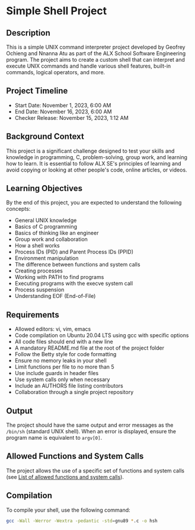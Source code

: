 # Simple Shell Project

## Description

This is a simple UNIX command interpreter project developed by Geofrey Ochieng and Nnanna Atu as part of the ALX School Software Engineering program. The project aims to create a custom shell that can interpret and execute UNIX commands and handle various shell features, built-in commands, logical operators, and more.

## Project Timeline

- Start Date: November 1, 2023, 6:00 AM
- End Date: November 16, 2023, 6:00 AM
- Checker Release: November 15, 2023, 1:12 AM

## Background Context

This project is a significant challenge designed to test your skills and knowledge in programming, C, problem-solving, group work, and learning how to learn. It is essential to follow ALX SE's principles of learning and avoid copying or looking at other people's code, online articles, or videos.

## Learning Objectives

By the end of this project, you are expected to understand the following concepts:

- General UNIX knowledge
- Basics of C programming
- Basics of thinking like an engineer
- Group work and collaboration
- How a shell works
- Process IDs (PID) and Parent Process IDs (PPID)
- Environment manipulation
- The difference between functions and system calls
- Creating processes
- Working with PATH to find programs
- Executing programs with the execve system call
- Process suspension
- Understanding EOF (End-of-File)

## Requirements

- Allowed editors: vi, vim, emacs
- Code compilation on Ubuntu 20.04 LTS using gcc with specific options
- All code files should end with a new line
- A mandatory README.md file at the root of the project folder
- Follow the Betty style for code formatting
- Ensure no memory leaks in your shell
- Limit functions per file to no more than 5
- Use include guards in header files
- Use system calls only when necessary
- Include an AUTHORS file listing contributors
- Collaboration through a single project repository

## Output

The project should have the same output and error messages as the `/bin/sh` (standard UNIX shell). When an error is displayed, ensure the program name is equivalent to `argv[0]`.

## Allowed Functions and System Calls

The project allows the use of a specific set of functions and system calls (see [List of allowed functions and system calls](#list-of-allowed-functions-and-system-calls)).

## Compilation

To compile your shell, use the following command:

```bash
gcc -Wall -Werror -Wextra -pedantic -std=gnu89 *.c -o hsh

